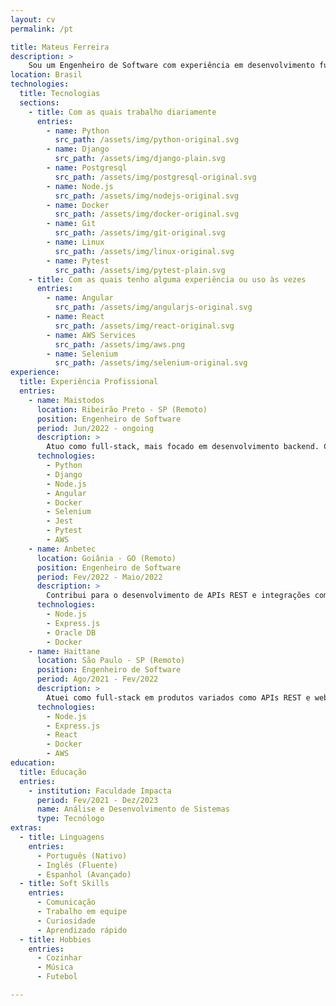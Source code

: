 ```yaml
---
layout: cv
permalink: /pt

title: Mateus Ferreira
description: >
    Sou um Engenheiro de Software com experiência em desenvolvimento full-stack. Me considero um profissional flexível e um solucionador de problemas antes de tudo. 
location: Brasil
technologies:
  title: Tecnologias
  sections:
    - title: Com as quais trabalho diariamente
      entries:
        - name: Python
          src_path: /assets/img/python-original.svg
        - name: Django
          src_path: /assets/img/django-plain.svg
        - name: Postgresql
          src_path: /assets/img/postgresql-original.svg
        - name: Node.js
          src_path: /assets/img/nodejs-original.svg
        - name: Docker
          src_path: /assets/img/docker-original.svg
        - name: Git 
          src_path: /assets/img/git-original.svg
        - name: Linux
          src_path: /assets/img/linux-original.svg
        - name: Pytest
          src_path: /assets/img/pytest-plain.svg
    - title: Com as quais tenho alguma experiência ou uso às vezes
      entries:
        - name: Angular
          src_path: /assets/img/angularjs-original.svg
        - name: React
          src_path: /assets/img/react-original.svg
        - name: AWS Services
          src_path: /assets/img/aws.png
        - name: Selenium
          src_path: /assets/img/selenium-original.svg
experience:
  title: Experiência Profissional
  entries:
    - name: Maistodos
      location: Ribeirão Preto - SP (Remoto)
      position: Engenheiro de Software
      period: Jun/2022 - ongoing
      description: >
        Atuo como full-stack, mais focado em desenvolvimento backend. Compondo o time responsável por produtos de cashback. Colaboro com todo o ciclo de desenvolvimento incluindo testes, resolução de bugs, code review, levantamento de requisitos, infraestrutura, etc.
      technologies:
        - Python
        - Django
        - Node.js
        - Angular
        - Docker
        - Selenium
        - Jest
        - Pytest
        - AWS
    - name: Anbetec
      location: Goiânia - GO (Remoto)
      position: Engenheiro de Software
      period: Fev/2022 - Maio/2022
      description: >
        Contribui para o desenvolvimento de APIs REST e integrações com ERPs por curto período.
      technologies:
        - Node.js
        - Express.js
        - Oracle DB
        - Docker
    - name: Haittane
      location: São Paulo - SP (Remoto)
      position: Engenheiro de Software
      period: Ago/2021 - Fev/2022
      description: >
        Atuei como full-stack em produtos variados como APIs REST e websites para diferentes clientes de uma software house, contribuindo ativamente com desenvolvimento de features e POCs, assim como resolução de bugs e deploy de aplicações.
      technologies:
        - Node.js
        - Express.js
        - React
        - Docker
        - AWS
education:
  title: Educação
  entries:
    - institution: Faculdade Impacta
      period: Fev/2021 - Dez/2023
      name: Análise e Desenvolvimento de Sistemas
      type: Tecnólogo
extras:
  - title: Linguagens
    entries:
      - Português (Nativo)
      - Inglês (Fluente)
      - Espanhol (Avançado)
  - title: Soft Skills
    entries:
      - Comunicação
      - Trabalho em equipe
      - Curiosidade
      - Aprendizado rápido
  - title: Hobbies
    entries:
      - Cozinhar
      - Música
      - Futebol

---
```

